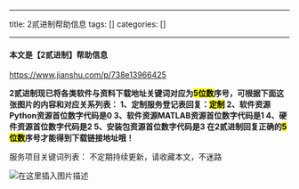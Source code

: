 
--- 
title:  2贰进制帮助信息 
tags: []
categories: [] 

---
#### 本文是【2贰进制】帮助信息

 https://www.jianshu.com/p/738e13966425

**2贰进制现已将各类软件与资料下载地址关键词对应为<mark>5位数</mark>序号，可根据下面这张图片的内容和对应关系列表： 1、定制服务登记表回复：<mark>定制</mark> 2、软件资源Python资源首位数字代码是0 3、软件资源MATLAB资源首位数字代码是1 4、硬件资源首位数字代码是2 5、安装包资源首位数字代码是3 在2贰进制回复正确的<mark>5位数</mark>序号才能得到下载链接地址哦！**

服务项目关键词列表： 不定期持续更新，请收藏本文，不迷路

<img src="https://img-blog.csdnimg.cn/5d4163cd3a614f0aac32d5a70bf8b44e.png?x-oss-process=image/watermark,type_ZHJvaWRzYW5zZmFsbGJhY2s,shadow_50,text_Q1NETiBAMui0sOi_m-WItg==,size_30,color_222FFF,t_70,g_se,x_16" alt="在这里插入图片描述">
